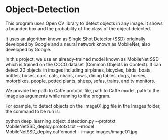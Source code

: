 # Object-Detection

This program uses Open CV library to detect objects in any image. It shows a bounded box and the probability of the class of the object detected.

It uses an algorithm known as Single Shot Detector (SSD) originally developed by Google and a neural network known as MobileNet, also developed by Google.

In this project, we use an already-trained model known as MobileNet SSD which is trained on the COCO dataset (Common Objects in Context). It can detect 20 objects in images including airplanes, bicycles, birds, boats, bottles, buses, cars, cats, chairs, cows, dining tables, dogs, horses, motorbikes, people, potted plants, sheep, sofas, trains, and tv monitors.

We provide the path to Caffe prototxt file, path to Caffe model, path to the image as arguments while running to the program.

For example, to detect objects on the image01.jpg file in the Images folder, the command to be run is:

python deep_learning_object_detection.py --prototxt MobileNetSSD_deploy.prototxt.txt --model MobileNetSSD_deploy.caffemodel --image images/image01.jpg

